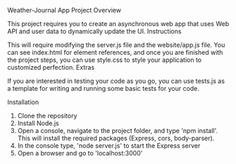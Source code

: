 Weather-Journal App Project
Overview

This project requires you to create an asynchronous web app that uses Web API and user data to dynamically update the UI.
Instructions

This will require modifying the server.js file and the website/app.js file. You can see index.html for element references, and once you are finished with the project steps, you can use style.css to style your application to customized perfection.
Extras

If you are interested in testing your code as you go, you can use tests.js as a template for writing and running some basic tests for your code.

Installation

1. Clone the repository
2. Install Node.js
3. Open a console, navigate to the project folder, and type 'npm install'. This will install the required packages (Express, cors, body-parser).
4. In the console type, 'node server.js' to start the Express server
5. Open a browser and go to 'localhost:3000'
